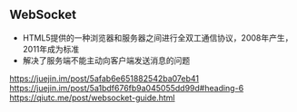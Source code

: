 ## WebSocket

* HTML5提供的一种浏览器和服务器之间进行全双工通信协议，2008年产生，2011年成为标准
* 解决了服务端不能主动向客户端发送消息的问题


https://juejin.im/post/5afab6e651882542ba07eb41
https://juejin.im/post/5a1bdf676fb9a045055dd99d#heading-6
https://qiutc.me/post/websocket-guide.html